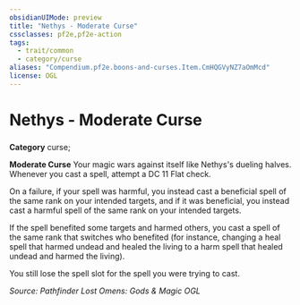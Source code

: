 ```yaml
---
obsidianUIMode: preview
title: "Nethys - Moderate Curse"
cssclasses: pf2e,pf2e-action
tags:
  - trait/common
  - category/curse
aliases: "Compendium.pf2e.boons-and-curses.Item.CmHQGVyNZ7aOmMcd"
license: OGL
---
```

# Nethys - Moderate Curse

### 

**Category** curse; 




**Moderate Curse** Your magic wars against itself like Nethys's dueling halves. Whenever you cast a spell, attempt a DC 11 Flat check.

On a failure, if your spell was harmful, you instead cast a beneficial spell of the same rank on your intended targets, and if it was beneficial, you instead cast a harmful spell of the same rank on your intended targets.

If the spell benefited some targets and harmed others, you cast a spell of the same rank that switches who benefited (for instance, changing a heal spell that harmed undead and healed the living to a harm spell that healed undead and harmed the living).

You still lose the spell slot for the spell you were trying to cast.

*Source: Pathfinder Lost Omens: Gods & Magic*
*OGL*